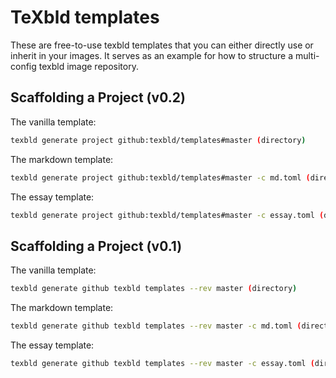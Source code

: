 # TeXbld templates

These are free-to-use texbld templates that you can either directly use or
inherit in your images. It serves as an example for how to structure a
multi-config texbld image repository.

## Scaffolding a Project (v0.2)

The vanilla template:

```sh
texbld generate project github:texbld/templates#master (directory)
```

The markdown template:

```sh
texbld generate project github:texbld/templates#master -c md.toml (directory)
```

The essay template:

```sh
texbld generate project github:texbld/templates#master -c essay.toml (directory)
```

## Scaffolding a Project (v0.1)

The vanilla template:

```sh
texbld generate github texbld templates --rev master (directory)
```

The markdown template:

```sh
texbld generate github texbld templates --rev master -c md.toml (directory)
```

The essay template:

```sh
texbld generate github texbld templates --rev master -c essay.toml (directory)
```
